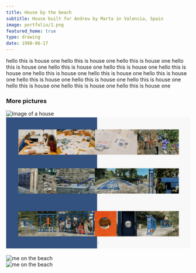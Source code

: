 ```yaml
---
title: House by the beach
subtitle: House built for Andreu by Marta in Valencia, Spain
image: portfolio/1.png
featured_home: true
type: drawing
date: 1998-06-17
---
```


hello this is house one hello this is house one hello this is house one hello this is house one hello this is house one hello this is house one hello this is house one hello this is house one
hello this is house one hello this is house one hello this is house one hello this is house one hello this is house one hello this is house one hello this is house one hello this is house one

### More pictures

![Image of a house]({{site.baseurl}}/assets/images/portfolio/1.png)
![Image of a house](assets/images/portfolio/1.png)


<div class="row pt-3 ">
    <div class="col-lg-6">
        <img src="{{site.baseurl}}/assets/images/portfolio/1.png" class="img-fluid" style="object-fit: contain;" alt="me on the beach">
    </div>
    <div class="col-lg-6">
        <img src="{{site.baseurl}}/assets/images/portfolio/2.png" class="img-fluid" style="object-fit: contain;" alt="me on the beach">
    </div>
</div>
